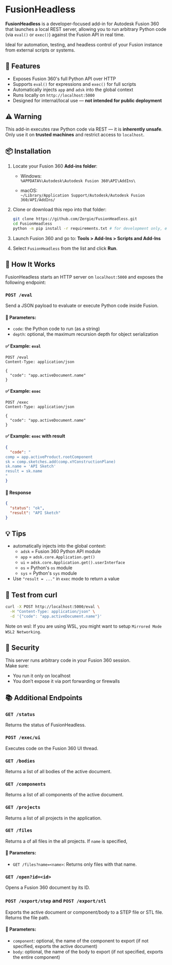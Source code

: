 # FusionHeadless

**FusionHeadless** is a developer-focused add-in for Autodesk Fusion 360 that launches a local REST server, allowing you to run arbitrary Python code (via `eval()` or `exec()`) against the Fusion API in real time.

Ideal for automation, testing, and headless control of your Fusion instance from external scripts or systems.

## 🚀 Features
- Exposes Fusion 360's full Python API over HTTP
- Supports `eval()` for expressions and `exec()` for full scripts
- Automatically injects `app` and `adsk` into the global context
- Runs locally on `http://localhost:5000`
- Designed for internal/local use — **not intended for public deployment**


## ⚠️ Warning
This add-in executes raw Python code via REST — it is **inherently unsafe**.  
Only use it on **trusted machines** and restrict access to `localhost`.


## 📦 Installation
1. Locate your Fusion 360 **Add-ins folder**:

   - Windows:  
     `%APPDATA%\Autodesk\Autodesk Fusion 360\API\AddIns\`
     
   - macOS:  
     `~/Library/Application Support/Autodesk/Autodesk Fusion 360/API/AddIns/`

2. Clone or download this repo into that folder:
   ```bash
   git clone https://github.com/Zergie/FusionHeadless.git
   cd FusionHeadless
   python -m pip install -r requirements.txt # for development only, e.g. send.py
   ```

3. Launch Fusion 360 and go to:
   **Tools > Add-Ins > Scripts and Add-Ins**

4. Select `FusionHeadless` from the list and click **Run**.


## 🔌 How It Works
FusionHeadless starts an HTTP server on `localhost:5000` and exposes the following endpoint:

### `POST /eval`
Send a JSON payload to evaluate or execute Python code inside Fusion.

#### 🧠 Parameters:
- `code`: the Python code to run (as a string)
- `depth`: optional, the maximum recursion depth for object serialization

#### ✅ Example: `eval`
```http
POST /eval
Content-Type: application/json

{
  "code": "app.activeDocument.name"
}
```

#### ✅ Example: `exec`
```http
POST /exec
Content-Type: application/json

{
  "code": "app.activeDocument.name"
}
```

#### ✅ Example: `exec` with result
```json
{
  "code": "
comp = app.activeProduct.rootComponent
sk = comp.sketches.add(comp.xYConstructionPlane)
sk.name = 'API Sketch'
result = sk.name
"
}
```

#### 🔁 Response
```json
{
  "status": "ok",
  "result": "API Sketch"
}
```


## 💡 Tips
- automatically injects into the global context:
  - `adsk` = Fusion 360 Python API module
  - `app` = `adsk.core.Application.get()`
  - `ui` = `adsk.core.Application.get().userInterface`
  - `os` = Python's `os` module
  - `sys` = Python's `sys` module
- Use `"result = ..."` in `exec` mode to return a value


## 🧪 Test from curl
```bash
curl -X POST http://localhost:5000/eval \
  -H "Content-Type: application/json" \
  -d '{"code": "app.activeDocument.name"}'
```

Note on wsl: If you are using WSL, you might want to setup `Mirrored Mode WSL2 Networking`.



## 🔐 Security
This server runs arbitrary code in your Fusion 360 session.  
Make sure:
- You run it only on localhost
- You don’t expose it via port forwarding or firewalls

## 📚 Additional Endpoints

### `GET /status`
Returns the status of FusionHeadless.

### `POST /exec/ui`
Executes code on the Fusion 360 UI thread.

### `GET /bodies`
Returns a list of all bodies of the active document.

### `GET /components`
Returns a list of all components of the active document.

### `GET /projects`
Returns a list of all projects in the application.

###  `GET /files`
Returns a of all files in the all projects. If `name` is specified, 

#### 🧠 Parameters:
- `GET /files?name=<name>`: Returns only files with that name.

### `GET /open?id=<id>`
Opens a Fusion 360 document by its ID.

### `POST /export/step` and `POST /export/stl`
Exports the active document or component/body to a STEP file or STL file. Returns the file path.

#### 🧠 Parameters:
- `component`: optional, the name of the component to export (if not specified, exports the active document)
- `body`: optional, the name of the body to export (if not specified, exports the entire component)
